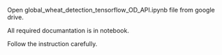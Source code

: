 Open global_wheat_detection_tensorflow_OD_API.ipynb file from google drive.

All required documantation is in notebook.

Follow the instruction carefully.
